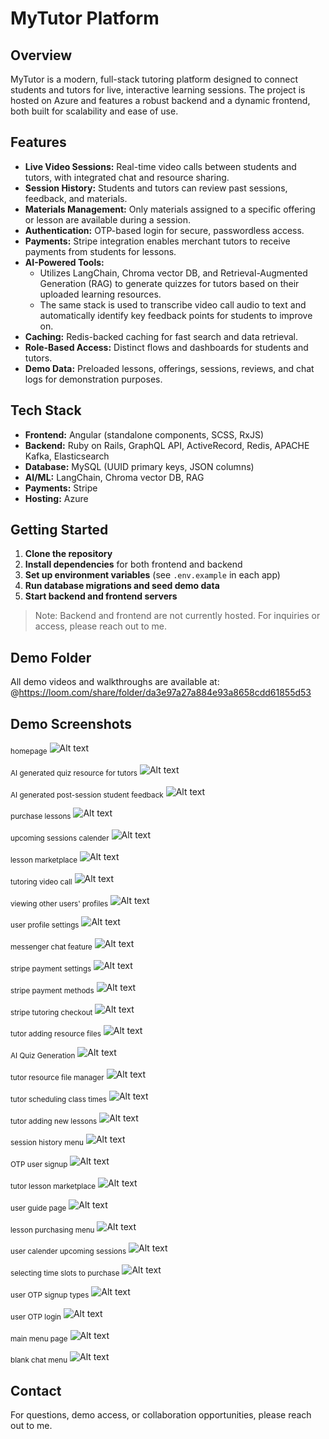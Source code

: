 # MyTutor Platform

## Overview
MyTutor is a modern, full-stack tutoring platform designed to connect students and tutors for live, interactive learning sessions. The project is hosted on Azure and features a robust backend and a dynamic frontend, both built for scalability and ease of use.

## Features
- **Live Video Sessions:** Real-time video calls between students and tutors, with integrated chat and resource sharing.
- **Session History:** Students and tutors can review past sessions, feedback, and materials.
- **Materials Management:** Only materials assigned to a specific offering or lesson are available during a session.
- **Authentication:** OTP-based login for secure, passwordless access.
- **Payments:** Stripe integration enables merchant tutors to receive payments from students for lessons.
- **AI-Powered Tools:**
  - Utilizes LangChain, Chroma vector DB, and Retrieval-Augmented Generation (RAG) to generate quizzes for tutors based on their uploaded learning resources.
  - The same stack is used to transcribe video call audio to text and automatically identify key feedback points for students to improve on.
- **Caching:** Redis-backed caching for fast search and data retrieval.
- **Role-Based Access:** Distinct flows and dashboards for students and tutors.
- **Demo Data:** Preloaded lessons, offerings, sessions, reviews, and chat logs for demonstration purposes.

## Tech Stack
- **Frontend:** Angular (standalone components, SCSS, RxJS)
- **Backend:** Ruby on Rails, GraphQL API, ActiveRecord, Redis, APACHE Kafka, Elasticsearch
- **Database:** MySQL (UUID primary keys, JSON columns)
- **AI/ML:** LangChain, Chroma vector DB, RAG
- **Payments:** Stripe
- **Hosting:** Azure

## Getting Started
1. **Clone the repository**
2. **Install dependencies** for both frontend and backend
3. **Set up environment variables** (see `.env.example` in each app)
4. **Run database migrations and seed demo data**
5. **Start backend and frontend servers**

> Note: Backend and frontend are not currently hosted. For inquiries or access, please reach out to me.

## Demo Folder
All demo videos and walkthroughs are available at:
@https://loom.com/share/folder/da3e97a27a884e93a8658cdd61855d53

## Demo Screenshots
<sub>homepage</sub>
![Alt text](photos-mytutor/1.png)

<sub>AI generated quiz resource for tutors</sub>
![Alt text](photos-mytutor/aitutor.png)

<sub>AI generated post-session student feedback</sub>
![Alt text](photos-mytutor/19.png)

<sub>purchase lessons</sub>
![Alt text](photos-mytutor/3.png)

<sub>upcoming sessions calender</sub>
![Alt text](photos-mytutor/4.png)

<sub>lesson marketplace</sub>
![Alt text](photos-mytutor/5.png)

<sub>tutoring video call</sub>
![Alt text](photos-mytutor/6.png)

<sub>viewing other users' profiles</sub>
![Alt text](photos-mytutor/profilenice.png)

<sub>user profile settings</sub>
![Alt text](photos-mytutor/8.png)

<sub>messenger chat feature</sub>
![Alt text](photos-mytutor/7.png)

<sub>stripe payment settings</sub>
![Alt text](photos-mytutor/01.png)

<sub>stripe payment methods</sub>
![Alt text](photos-mytutor/02.png)

<sub>stripe tutoring checkout</sub>
![Alt text](photos-mytutor/03.png)

<sub>tutor adding resource files</sub>
![Alt text](photos-mytutor/10.png)

<sub>AI Quiz Generation</sub>
![Alt text](photos-mytutor/11.png)

<sub>tutor resource file manager</sub>
![Alt text](photos-mytutor/12.png)

<sub>tutor scheduling class times</sub>
![Alt text](photos-mytutor/13.png)

<sub>tutor adding new lessons</sub>
![Alt text](photos-mytutor/14.png)

<sub>session history menu</sub>
![Alt text](photos-mytutor/16.png)

<sub>OTP user signup</sub>
![Alt text](photos-mytutor/20.png)

<sub>tutor lesson marketplace</sub>
![Alt text](photos-mytutor/21.png)

<sub>user guide page</sub>
![Alt text](photos-mytutor/23.png)

<sub>lesson purchasing menu</sub>
![Alt text](photos-mytutor/24.png)

<sub>user calender upcoming sessions</sub>
![Alt text](photos-mytutor/25.png)

<sub>selecting time slots to purchase</sub>
![Alt text](photos-mytutor/26.png)

<sub>user OTP signup types</sub>
![Alt text](photos-mytutor/40.png)

<sub>user OTP login</sub>
![Alt text](photos-mytutor/41.png)

<sub>main menu page</sub>
![Alt text](photos-mytutor/44.png)

<sub>blank chat menu</sub>
![Alt text](photos-mytutor/49.png)

## Contact
For questions, demo access, or collaboration opportunities, please reach out to me. 